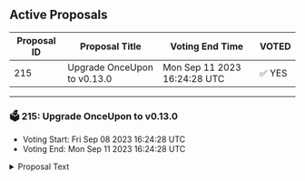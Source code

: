 ## Active Proposals

| Proposal ID | Proposal Title | Voting End Time | VOTED |
|-------------|----------------|-----------------|-------|
| 215 | Upgrade OnceUpon to v0.13.0 | Mon Sep 11 2023 16:24:28 UTC | ✅ YES |

---

### 🗳 215: Upgrade OnceUpon to v0.13.0
- Voting Start: Fri Sep 08 2023 16:24:28 UTC
- Voting End: Mon Sep 11 2023 16:24:28 UTC

<details>
<summary>Proposal Text</summary>
 
OnceUpon - Communal Story Telling With NFTs
Updating existing SmartContract

Current version: https://onceupon.community/
Future version: https://onceupon-delta.vercel.app/

Git: https://github.com/faboweb/onceupon/releases/tag/0.13.0

Changes:

- batch vote submission - reduce transactions for better UX
- complete state extraction - to perform more logic off chain
- remove some complicated code and moved it off chain
- enable NFT ownership checks
</details>
